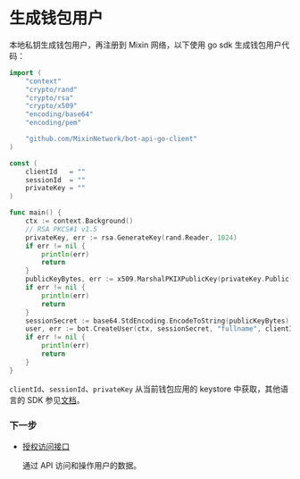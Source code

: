 # 生成钱包用户

本地私钥生成钱包用户，再注册到 Mixin 网络，以下使用 go sdk 生成钱包用户代码：

```go
import (
	"context"
	"crypto/rand"
	"crypto/rsa"
	"crypto/x509"
	"encoding/base64"
	"encoding/pem"

	"github.com/MixinNetwork/bot-api-go-client"
)

const (
	clientId   = ""
	sessionId  = ""
	privateKey = ""
)

func main() {
	ctx := context.Background()
	// RSA PKCS#1 v1.5
	privateKey, err := rsa.GenerateKey(rand.Reader, 1024)
	if err != nil {
		println(err)
		return
	}
	publicKeyBytes, err := x509.MarshalPKIXPublicKey(privateKey.Public())
	if err != nil {
		println(err)
		return
	}
	sessionSecret := base64.StdEncoding.EncodeToString(publicKeyBytes)
	user, err := bot.CreateUser(ctx, sessionSecret, "fullname", clientId, sessionId, privateKey)
	if err != nil {
		println(err)
		return
	}
}
```

`clientId`、`sessionId`、`privateKey` 从当前钱包应用的 keystore 中获取，其他语言的 SDK 参见[文档](../sdk/overview)。

### 下一步

- [授权访问接口](./authentication-token)

  通过 API 访问和操作用户的数据。
